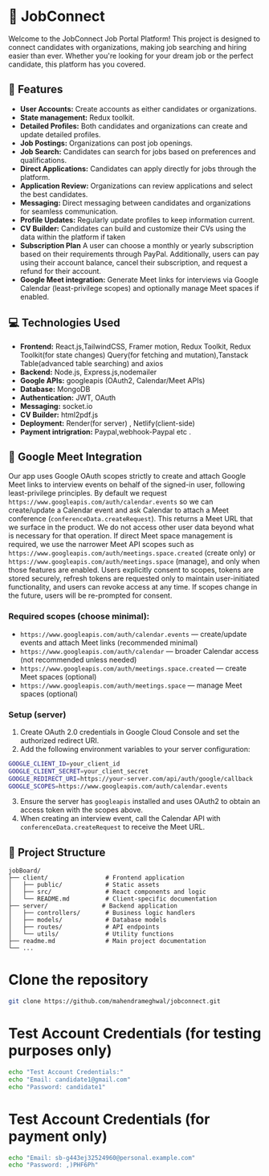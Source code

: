 # 🌟 JobConnect 

Welcome to the JobConnect Job Portal Platform! This project is designed to connect candidates with organizations, making job searching and hiring easier than ever. Whether you're looking for your dream job or the perfect candidate, this platform has you covered.

## 🚀 Features

- **User Accounts:** Create accounts as either candidates or organizations.
- **State management:** Redux toolkit.
- **Detailed Profiles:** Both candidates and organizations can create and update detailed profiles.
- **Job Postings:** Organizations can post job openings.
- **Job Search:** Candidates can search for jobs based on preferences and qualifications.
- **Direct Applications:** Candidates can apply directly for jobs through the platform.
- **Application Review:** Organizations can review applications and select the best candidates.
- **Messaging:** Direct messaging between candidates and organizations for seamless communication.
- **Profile Updates:** Regularly update profiles to keep information current.
- **CV Builder:** Candidates can build and customize their CVs using the data within the platform if taken 
- **Subscription Plan** A user can choose a monthly or yearly subscription based on their requirements through PayPal. Additionally, users can pay using their account balance, cancel their subscription, and request a refund for their account.
- **Google Meet integration:** Generate Meet links for interviews via Google Calendar (least-privilege scopes) and optionally manage Meet spaces if enabled.

## 💻 Technologies Used

- **Frontend:** React.js,TailwindCSS, Framer motion, Redux Toolkit, Redux Toolkit(for state changes) Query(for fetching and mutation),Tanstack Table(advanced table searching) and axios
- **Backend:** Node.js, Express.js,nodemailer
- **Google APIs:** googleapis (OAuth2, Calendar/Meet APIs)
- **Database:** MongoDB
- **Authentication:** JWT, OAuth 
- **Messaging:** socket.io
- **CV Builder:** html2pdf.js
- **Deployment:** Render(for server) , Netlify(client-side) 
- **Payment intrigration:** Paypal,webhook-Paypal etc .

## 📅 Google Meet Integration

Our app uses Google OAuth scopes strictly to create and attach Google Meet links to interview events on behalf of the signed-in user, following least-privilege principles. By default we request `https://www.googleapis.com/auth/calendar.events` so we can create/update a Calendar event and ask Calendar to attach a Meet conference (`conferenceData.createRequest`). This returns a Meet URL that we surface in the product. We do not access other user data beyond what is necessary for that operation. If direct Meet space management is required, we use the narrower Meet API scopes such as `https://www.googleapis.com/auth/meetings.space.created` (create only) or `https://www.googleapis.com/auth/meetings.space` (manage), and only when those features are enabled. Users explicitly consent to scopes, tokens are stored securely, refresh tokens are requested only to maintain user-initiated functionality, and users can revoke access at any time. If scopes change in the future, users will be re-prompted for consent.

### Required scopes (choose minimal):

- `https://www.googleapis.com/auth/calendar.events` — create/update events and attach Meet links (recommended minimal)
- `https://www.googleapis.com/auth/calendar` — broader Calendar access (not recommended unless needed)
- `https://www.googleapis.com/auth/meetings.space.created` — create Meet spaces (optional)
- `https://www.googleapis.com/auth/meetings.space` — manage Meet spaces (optional)

### Setup (server)

1. Create OAuth 2.0 credentials in Google Cloud Console and set the authorized redirect URI.
2. Add the following environment variables to your server configuration:

```bash
GOOGLE_CLIENT_ID=your_client_id
GOOGLE_CLIENT_SECRET=your_client_secret
GOOGLE_REDIRECT_URI=https://your-server.com/api/auth/google/callback
GOOGLE_SCOPES=https://www.googleapis.com/auth/calendar.events
```

3. Ensure the server has `googleapis` installed and uses OAuth2 to obtain an access token with the scopes above.
4. When creating an interview event, call the Calendar API with `conferenceData.createRequest` to receive the Meet URL.



## 📂 Project Structure

```
jobBoard/
├── client/                # Frontend application
│   ├── public/            # Static assets
│   ├── src/               # React components and logic
│   └── README.md          # Client-specific documentation
├── server/               # Backend application
│   ├── controllers/       # Business logic handlers
│   ├── models/            # Database models
│   ├── routes/            # API endpoints
│   └── utils/             # Utility functions
├── readme.md              # Main project documentation
└── ...
```

# Clone the repository
```bash
git clone https://github.com/mahendrameghwal/jobconnect.git
```

# Test Account Credentials (for testing purposes only)
```bash
echo "Test Account Credentials:"
echo "Email: candidate1@gmail.com"
echo "Password: candidate1"
```

# Test Account Credentials (for payment only)
```bash
echo "Email: sb-g443ej32524960@personal.example.com"
echo "Password: ,)PHF6Ph"
```